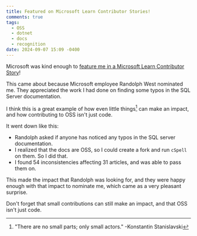 ```yaml
---
title: Featured on Microsoft Learn Contributor Stories!
comments: true
tags:
  - OSS
  - dotnet
  - docs
  - recognition
date: 2024-09-07 15:09 -0400
---
```

Microsoft was kind enough to [feature me in a Microsoft Learn Contributor Story](https://aka.ms/contributor-stories/sean-killeen)!

This came about because Microsoft employee Randolph West nominated me. They appreciated the work I had done on finding some typos in the SQL Server documentation.

I think this is a great example of how even little things[^1] can make an impact, and how contributing to OSS isn't just code.

It went down like this:

* Randolph asked if anyone has noticed any typos in the SQL server documentation.
* I realized that the docs are OSS, so I could create a fork and run `cSpell` on them. So I did that.
* I found 54 inconsistencies affecting 31 articles, and was able to pass them on.

This made the impact that Randolph was looking for, and they were happy enough with that impact to nominate me, which came as a very pleasant surprise.

Don't forget that small contributions can still make an impact, and that OSS isn't just code.

[^1]: "There are no small parts; only small actors." -Konstantin Stanislavski
